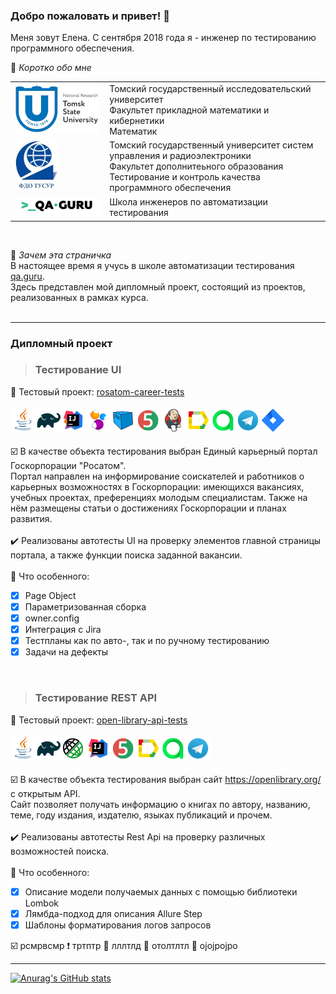 ### Добро пожаловать и привет! :cherry_blossom:
Меня зовут Елена. С сентября 2018 года я - инженер по тестированию программного обеспечения.</br>

:small_blue_diamond:  _Коротко обо мне_

<!--
**ElenaSkorobodilova/ElenaSkorobodilova** is a ✨ _special_ ✨ repository because its `README.md` (this file) appears on your GitHub profile.

Here are some ideas to get you started:

- 🔭 I’m currently working on ...
- 🌱 I’m currently learning ...
- 👯 I’m looking to collaborate on ...
- 🤔 I’m looking for help with ...
- 💬 Ask me about ...
- 📫 How to reach me: ...
- 😄 Pronouns: ...
- ⚡ Fun fact: ...
-->

<table width="100%" border='0'>
   <tr> 
    <td width="30%" valign="top"><img src="/images/TSU80.jpg"></td><td valign="middle">Томский государственный исследовательский университет</br>Факультет прикладной математики и кибернетики</br>Математик</td></tr>
    <tr><td width="30%" valign="top"><img src="/images/FDO80.jpg"></td><td valign="middle">Томский государственный университет систем управления и радиоэлектроники</br>Факультет дополнитеьного образования</br>Тестирование и контроль качества программного обеспечения</td>
    <tr><td width="30%" valign="top"><img src="/images/qa-guru80.png"></td><td valign="middle">Школа инженеров по автоматизации тестирования</td></tr>
   </tr>
  </table>
  </br>
  
:small_blue_diamond:  _Зачем эта страничка_  
В настоящее время я учусь в школе автоматизации тестирования <a target="_blank" href="https://qa.guru">qa.guru</a>.</br>
Здесь представлен мой дипломный проект, состоящий из проектов, реализованных в рамках курса.
</br></br>

----
### Дипломный проект
> ### Тестирование UI
:link: Тестовый проект: <a target="_blank" href="https://github.com/ElenaSkorobodilova/rosatom-career-tests">rosatom-career-tests</a></br></br>
![This is an image](/icons/Java.png)![This is an image](/icons/Gradle.png)![This is an image](/icons/Intelij_IDEA.png)![This is an image](/icons/Selenide.png)![This is an image](/icons/Selenoid.png)![This is an image](/icons/JUnit5.png)![This is an image](/icons/Jenkins.png)![This is an image](/icons/Allure_Report.png)![This is an image](/icons/AllureTestOps.png)![This is an image](/icons/Telegram.png)![This is an image](/icons/Jira.png)</br></br>
:ballot_box_with_check: В качестве объекта тестирования выбран Единый карьерный портал Госкорпорации "Росатом".</br>Портал направлен на информирование соискателей и работников о карьерных возможностях в Госкорпорации: имеющихся вакансиях, учебных проектах, преференциях молодым специалистам. Также на нём размещены статьи о достижениях Госкорпорации и планах развития.</br></br>
:heavy_check_mark: Реализованы автотесты UI на проверку элементов главной страницы портала, а также функции поиска заданной вакансии.</br></br>
:triangular_flag_on_post: Что особенного:
- [x] Page Object
- [x] Параметризованная сборка
- [x] owner.config
- [x] Интеграция с Jira
- [x] Тестпланы как по авто-, так и по ручному тестированию
- [x] Задачи на дефекты

</br>

> ### Тестирование REST API
:link: Тестовый проект: <a target="_blank" href="https://github.com/ElenaSkorobodilova/open-library-api-tests">open-library-api-tests</a></br></br>
![This is an image](/icons/Java.png)![This is an image](/icons/Gradle.png)![This is an image](/icons/Rest-Assured.png)![This is an image](/icons/Intelij_IDEA.png)![This is an image](/icons/JUnit5.png)![This is an image](/icons/Allure_Report.png)![This is an image](/icons/AllureTestOps.png)![This is an image](/icons/Telegram.png)</br></br>
:ballot_box_with_check: В качестве объекта тестирования выбран сайт  https://openlibrary.org/ с открытым API.</br>Сайт позволяет получать информацию о книгах по автору, названию, теме, году издания, издателю, языках публикаций и прочем.</br></br>
:heavy_check_mark: Реализованы автотесты Rest Api на проверку различных возможностей поиска.</br></br>
:triangular_flag_on_post: Что особенного:
- [x] Описание модели получаемых данных с помощью библиотеки Lombok
- [x] Лямбда-подход для описания Allure Step
- [x] Шаблоны форматирования логов запросов

:ballot_box_with_check: рсмрвсмр
:heavy_exclamation_mark: тртптр
:triangular_flag_on_post: лллтлд
:beginner: отолтлтл
:notebook: ojojpojpo

----

[![Anurag's GitHub stats](https://github-readme-stats.vercel.app/api?username=ElenaSkorobodilova)](https://github.com/ElenaSkorobodilova/github-readme-stats)

